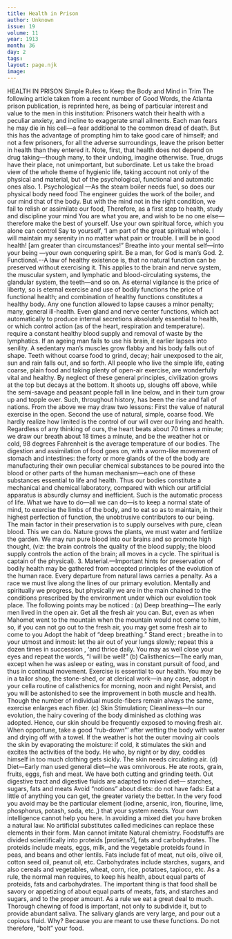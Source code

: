 ```yaml
---
title: Health in Prison
author: Unknown
issue: 19
volume: 11
year: 1913
month: 36
day: 2
tags:
layout: page.njk
image:
---
```

HEALTH IN PRISON    Simple Rules to Keep the Body and Mind in Trim    The following article taken from a recent number of Good Words, the Atlanta prison publication, is reprinted here, as being of particular interest and value to the men in this institution:    Prisoners watch their health with a peculiar anxiety, and incline to exaggerate small ailments. Each man fears he may die in his cell—a fear additional to the common dread of death. But this has the advantage of prompting him to take good care of himself; and not a few prisoners, for all the adverse surroundings, leave the prison better in health than they entered it.   Note, first, that health does not depend on drug taking—though many, to their undoing, imagine otherwise. True, drugs have their place, not unimportant, but subordinate. Let us take the broad view of the whole theme of hygienic life, taking account not only of the physical and material, but of the psychological, functional and automatic ones also.    1. Psychological —As the steam boiler needs fuel, so does our physical body need food The engineer guides the work of the boiler, and our mind that of the body. But with the mind not in the right condition, we fail to relish or assimilate our food, Therefore, as a first step to health, study and discipline your mind You are what you are, and wish to be no one else—therefore make the best of yourself. Use your own spiritual force, which you alone can control Say to yourself, ‘I am part of the great spiritual whole. I will maintain my serenity in no matter what pain or trouble. I will be in good health! [am greater than circumstances!” Breathe into your mental self—into your being —your own conquering spirit. Be a man, for God is man’s God.    2. Functional.--A law of healthy existence is, that no natural function can be preserved without exercising it. This applies to the brain and nerve system, the muscular system, and lymphatic and blood-circulating systems, the glandular system, the teeth—and so on.    As eternal vigilance is the price of liberty, so is eternal exercise and use of bodily functions the price of functional health; and combination of healthy functions constitutes a healthy body. Any one function allowed to lapse causes a minor penalty; many, general ill-health.    Even gland and nerve center functions, which act automatically to produce internal secretions absolutely essential to health, or which control action (as of the heart, respiration and temperature). require a constant healthy blood supply and removal of waste by the lymphatics.    If an ageing man fails to use his brain, it earlier lapses into senility. A sedentary man’s muscles grow flabby and his body falls out of shape. Teeth without coarse food to grind, decay; hair unexposed to the air, sun and rain falls out, and so forth.    All people who live the simple life, eating coarse, plain food and taking plenty of open-air exercise, are wonderfully vital and healthy.    By neglect of these general principles, civilization grows at the top but decays at the bottom. It shoots up, sloughs off above, while the semi-savage and peasant people fall in line below, and in their turn grow up and topple over. Such, throughout history, has been the rise and fall of nations.    From the above we may draw two lessons: First the value of natural exercise in the open. Second the use of natural, simple, coarse food.    We hardly realize how limited is the control of our will over our living and health. Regardless of any thinking of ours, the heart beats about 70 times a minute; we draw our breath about 18 times a minute, and be the weather hot or cold, 98 degrees Fahrenheit is the average temperature of our bodies. The digestion and assimilation of food goes on, with a worm-like movement of stomach and intestines: the forty or more glands of the of the body are manufacturing their own peculiar chemical substances to be poured into the blood or other parts of the human mechanism—each one of these substances essential to life and health. Thus our bodies constitute a mechanical and chemical laboratory, compared with which our artificial apparatus is absurdly clumsy and inefficient. Such is the automatic process of life.    What we have to do—all we can do—is to keep a normal state of mind, to exercise the limbs of the body, and to eat so as to maintain, in their highest perfection of function, the unobtrusive contributors to our being. The main factor in their preservation is to supply ourselves with pure, clean blood. This we can do. Nature grows the plants, we must water and fertilize the garden. We may run pure blood into our brains and so promote high thought, (viz: the brain controls the quality of the blood supply; the blood supply controls the action of the brain; all moves in a cycle. The spiritual is captain of the physical).    3. Material.—Important hints for preservation of bodily health may be gathered from accepted principles of the evolution of the human race.    Every departure from natural laws carries a penalty. As a race we must live along the lines of our primary evolution. Mentally and spiritually we progress, but physically we are in the main chained to the conditions prescribed by the environment under which our evolution took place.    The following points may be noticed :    (a) Deep breathing—The early men lived in the open air. Get all the fresh air you can. But, even as when Mahomet went to the mountain when the mountain would not come to him, so, if you can not go out to the fresh air, you may get some fresh air to come to you    Adopt the habit of “deep breathing.” Stand erect ; breathe in to your utmost and inmost: let the air out of your lungs slowly; repeat this a dozen times in succession , ‘and thrice daily. You may as well close your eyes and repeat the words, “I will be well!”    (b) Calisthenics—The early man, except when he was asleep or eating, was in constant pursuit of food, and thus in continual movement. Exercise is essential to our health. You may be in a tailor shop, the stone-shed, or at clerical work—in any case, adopt in your cella routine of calisthenics for morning, noon and night Persist, and you will be astonished to see the improvement in both muscle and health. Though the number of individual muscle-fibers remain always the same, exercise enlarges each fiber.    (c) Skin Stimulation; Cleanliness—In our evolution, the hairy covering of the body diminished as clothing was adopted. Hence, our skin should be frequently exposed to moving fresh air. When opportune, take a good “rub-down”’ after wetting the body with water and drying off with a towel. If the weather is hot the outer moving air cools the skin by evaporating the moisture: if cold, it stimulates the skin and excites the activities of the body. He who, by night or by day, coddles himself in too much clothing gets sickly. The skin needs circulating air.    (d) Diet—Early man used general diet—he was omnivorous. He ate roots, grain, fruits, eggs, fish and meat. We have both cutting and grinding teeth. Out digestive tract and digestive fluids are adapted to mixed diet— starches, sugars, fats and meats Avoid “notions” about diets: do not have fads: Eat a little of anything you can get, the greater variety the better. In the very food you avoid may be the particular element (iodine, arsenic, iron, flourine, lime, phosphorus, potash, soda, etc.,) that your system needs. Your own intelligence cannot help you here. In avoiding a mixed diet you have broken a natural law. No artificial substitutes called medicines can replace these elements in their form. Man cannot imitate Natural chemistry. Foodstuffs are divided scientifically into proteids [protiens?], fats and carbohydrates. The proteids include meats, eggs, milk, and the vegetable proteids found in peas, and beans and other lentils. Fats include fat of meat, nut oils, olive oil, cotton seed oil, peanut oil, etc. Carbohydrates include starches, sugars, and also cereals and vegetables, wheat, corn, rice, potatoes, tapioco, etc.    As a rule, the normal man requires, to keep his health, about equal parts of proteids, fats and carbohydrates. The important thing is that food shall be savory or appetizing of about equal parts of meats, fats, and starches and sugars, and to the proper amount. As a rule we eat a great deal to much.    Thorough chewing of food is important, not only to subdivide it, but to provide abundant saliva. The salivary glands are very large, and pour out a copious fluid. Why? Because you are meant to use these functions. Do not therefore, “bolt” your food.  




